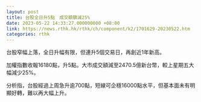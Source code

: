 ```yaml
---
layout: post
title: 台股全日升5點　成交額驟減25%
date: 2023-05-22 14:33:27.000000000 +08:00
link: https://news.rthk.hk/rthk/ch/component/k2/1701629-20230522.htm
categories: rthk
---
```


台股窄幅上落，全日升幅有限，但連升5個交易日，再創近1年新高。

加權指數收報16180點，升5點。大市成交額減至2470.5億新台幣，較上星期五大幅減少25%。

分析指，台股經過上周急升逾700點，短線可企穩16000點水平，但基本面未有明顯好轉，難以再大幅上升。
